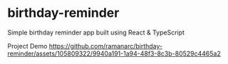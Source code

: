 # birthday-reminder
Simple birthday reminder app built using React &amp; TypeScript

Project Demo
https://github.com/ramanarc/birthday-reminder/assets/105809322/9940a191-1a94-48f3-8c3b-80529c4465a2

